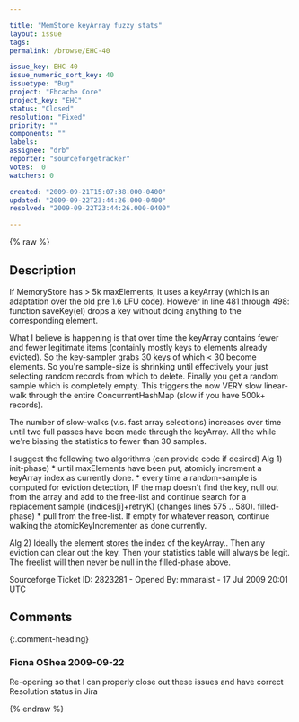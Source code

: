 ```yaml
---

title: "MemStore keyArray fuzzy stats"
layout: issue
tags: 
permalink: /browse/EHC-40

issue_key: EHC-40
issue_numeric_sort_key: 40
issuetype: "Bug"
project: "Ehcache Core"
project_key: "EHC"
status: "Closed"
resolution: "Fixed"
priority: ""
components: ""
labels: 
assignee: "drb"
reporter: "sourceforgetracker"
votes:  0
watchers: 0

created: "2009-09-21T15:07:38.000-0400"
updated: "2009-09-22T23:44:26.000-0400"
resolved: "2009-09-22T23:44:26.000-0400"

---
```




{% raw %}



## Description

<div markdown="1" class="description">

If MemoryStore has > 5k maxElements, it uses a keyArray (which is an adaptation over the old pre 1.6 LFU code).
However in line 481 through 498: function saveKey(el) drops a key without doing anything to the corresponding element.

What I believe is happening is that over time the keyArray contains fewer and fewer legitimate items (containly mostly keys to elements already evicted). So the key-sampler grabs 30 keys of which < 30 become elements.  So you're sample-size is shrinking until effectively your just selecting random records from which to delete.  Finally you get a random sample which is completely empty.  This triggers the now VERY slow linear-walk through the entire ConcurrentHashMap (slow if you have 500k+ records).

The number of slow-walks (v.s. fast array selections) increases over time until two full passes have been made through the keyArray.  All the while we're biasing the statistics to fewer than 30 samples.

I suggest the following two algorithms (can provide code if desired)
Alg 1)
init-phase)
 \* until maxElements have been put, atomicly increment a keyArray index as currently done.
 \* every time a random-sample is computed for eviction detection, IF the map doesn't find the key, null out from the array and add to the free-list and continue search for a replacement sample (indices[i]+retryK) (changes lines 575 .. 580).
filled-phase)
 \* pull from the free-list.  If empty for whatever reason, continue walking the atomicKeyIncrementer as done currently.

Alg 2)
Ideally the element stores the index of the keyArray.. Then any eviction can clear out the key. Then your statistics table will always be legit. The freelist will then never be null in the filled-phase above.

Sourceforge Ticket ID: 2823281 - Opened By: mmaraist - 17 Jul 2009 20:01 UTC

</div>

## Comments


{:.comment-heading}
### **Fiona OShea** <span class="date">2009-09-22</span>

<div markdown="1" class="comment">

Re-opening so that I can properly close out these issues and have correct Resolution status in Jira

</div>



{% endraw %}
